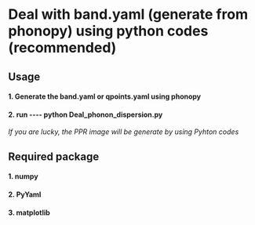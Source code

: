 # Deal with band.yaml (generate from phonopy) using python codes (recommended)

## Usage

#### 1. Generate the band.yaml or qpoints.yaml using phonopy

#### 2. **run** ---- **python Deal_phonon_dispersion.py**

*If you are lucky, the PPR image will be generate by using Pyhton codes*

## Required package
#### 1. numpy 
#### 2. PyYaml
#### 3. matplotlib
